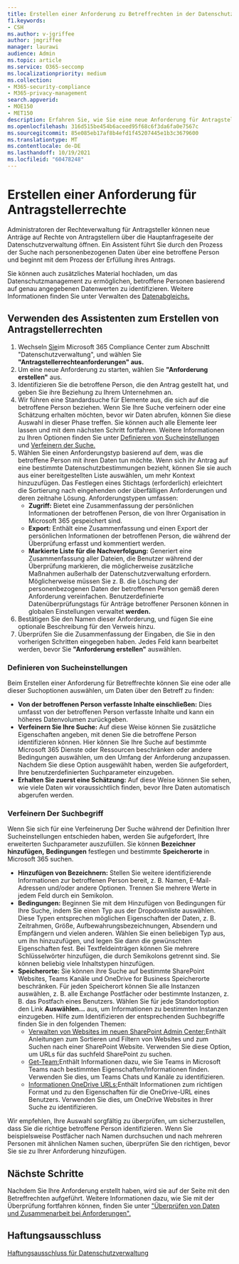 ```yaml
---
title: Erstellen einer Anforderung zu Betreffrechten in der Datenschutzverwaltung
f1.keywords:
- CSH
ms.author: v-jgriffee
author: jmgriffee
manager: laurawi
audience: Admin
ms.topic: article
ms.service: O365-seccomp
ms.localizationpriority: medium
ms.collection:
- M365-security-compliance
- M365-privacy-management
search.appverid:
- MOE150
- MET150
description: Erfahren Sie, wie Sie eine neue Anforderung für Antragstellerrechte in der Datenschutzverwaltung erstellen.
ms.openlocfilehash: 316d515be454b6aceed95f68c6f3da6fa0e7567c
ms.sourcegitcommit: 85e085eb17af8b4efd1f45207445e1b3c3679600
ms.translationtype: MT
ms.contentlocale: de-DE
ms.lasthandoff: 10/19/2021
ms.locfileid: "60478248"
---
```

# <a name="create-a-subject-rights-request"></a>Erstellen einer Anforderung für Antragstellerrechte

Administratoren der Rechteverwaltung für Antragsteller können neue Anträge auf Rechte von Antragstellern über die Hauptanfrageseite der Datenschutzverwaltung öffnen. Ein Assistent führt Sie durch den Prozess der Suche nach personenbezogenen Daten über eine betroffene Person und beginnt mit dem Prozess der Erfüllung ihres Antrags.

Sie können auch zusätzliches Material hochladen, um das Datenschutzmanagement zu ermöglichen, betroffene Personen basierend auf genau angegebenen Datenwerten zu identifizieren. Weitere Informationen finden Sie unter Verwalten des [Datenabgleichs.](privacy-management-subject-rights-requests-data-matching.md)

## <a name="use-the-subject-rights-request-creation-wizard"></a>Verwenden des Assistenten zum Erstellen von Antragstellerrechten

1. Wechseln [Sie](https://compliance.microsoft.com/)im Microsoft 365 Compliance Center zum Abschnitt "Datenschutzverwaltung", und wählen Sie **"Antragstellerrechteanforderungen" aus.**
1. Um eine neue Anforderung zu starten, wählen Sie **"Anforderung erstellen"** aus.
1. Identifizieren Sie die betroffene Person, die den Antrag gestellt hat, und geben Sie ihre Beziehung zu Ihrem Unternehmen an.
1. Wir führen eine Standardsuche für Elemente aus, die sich auf die betroffene Person beziehen. Wenn Sie Ihre Suche verfeinern oder eine Schätzung erhalten möchten, bevor wir Daten abrufen, können Sie diese Auswahl in dieser Phase treffen. Sie können auch alle Elemente leer lassen und mit dem nächsten Schritt fortfahren. Weitere Informationen zu Ihren Optionen finden Sie unter [Definieren von Sucheinstellungen](#define-search-settings) und [Verfeinern der Suche.](#refine-your-search)
1. Wählen Sie einen Anforderungstyp basierend auf dem, was die betroffene Person mit ihren Daten tun möchte. Wenn sich ihr Antrag auf eine bestimmte Datenschutzbestimmungen bezieht, können Sie sie auch aus einer bereitgestellten Liste auswählen, um mehr Kontext hinzuzufügen. Das Festlegen eines Stichtags (erforderlich) erleichtert die Sortierung nach eingehenden oder überfälligen Anforderungen und deren zeitnahe Lösung. Anforderungstypen umfassen:
   - **Zugriff:** Bietet eine Zusammenfassung der persönlichen Informationen der betroffenen Person, die von Ihrer Organisation in Microsoft 365 gespeichert sind.
   - **Export:** Enthält eine Zusammenfassung und einen Export der persönlichen Informationen der betroffenen Person, die während der Überprüfung erfasst und kommentiert werden.
   - **Markierte Liste für die Nachverfolgung:** Generiert eine Zusammenfassung aller Dateien, die Benutzer während der Überprüfung markieren, die möglicherweise zusätzliche Maßnahmen außerhalb der Datenschutzverwaltung erfordern. Möglicherweise müssen Sie z. B. die Löschung der personenbezogenen Daten der betroffenen Person gemäß deren Anforderung vereinfachen. Benutzerdefinierte Datenüberprüfungstags für Anträge betroffener Personen können in globalen Einstellungen verwaltet **werden.**
1. Bestätigen Sie den Namen dieser Anforderung, und fügen Sie eine optionale Beschreibung für den Verweis hinzu.
1. Überprüfen Sie die Zusammenfassung der Eingaben, die Sie in den vorherigen Schritten eingegeben haben. Jedes Feld kann bearbeitet werden, bevor Sie **"Anforderung erstellen"** auswählen.

### <a name="define-search-settings"></a>Definieren von Sucheinstellungen

Beim Erstellen einer Anforderung für Betreffrechte können Sie eine oder alle dieser Suchoptionen auswählen, um Daten über den Betreff zu finden:

- **Von der betroffenen Person verfasste Inhalte einschließen:** Dies umfasst von der betroffenen Person verfasste Inhalte und kann ein höheres Datenvolumen zurückgeben.
- **Verfeinern Sie Ihre Suche:** Auf diese Weise können Sie zusätzliche Eigenschaften angeben, mit denen Sie die betroffene Person identifizieren können. Hier können Sie Ihre Suche auf bestimmte Microsoft 365 Dienste oder Ressourcen beschränken oder andere Bedingungen auswählen, um den Umfang der Anforderung anzupassen. Nachdem Sie diese Option ausgewählt haben, werden Sie aufgefordert, Ihre benutzerdefinierten Suchparameter einzugeben.
- **Erhalten Sie zuerst eine Schätzung:** Auf diese Weise können Sie sehen, wie viele Daten wir voraussichtlich finden, bevor Ihre Daten automatisch abgerufen werden.

### <a name="refine-your-search"></a>Verfeinern Der Suchbegriff

Wenn Sie sich für eine Verfeinerung Der Suche während der Definition Ihrer Sucheinstellungen entschieden haben, werden Sie aufgefordert, Ihre erweiterten Suchparameter auszufüllen. Sie können **Bezeichner hinzufügen,** **Bedingungen** festlegen und bestimmte **Speicherorte** in Microsoft 365 suchen.

- **Hinzufügen von Bezeichnern:** Stellen Sie weitere identifizierende Informationen zur betroffenen Person bereit, z. B. Namen, E-Mail-Adressen und/oder andere Optionen. Trennen Sie mehrere Werte in jedem Feld durch ein Semikolon.
- **Bedingungen:** Beginnen Sie mit dem Hinzufügen von Bedingungen für Ihre Suche, indem Sie einen Typ aus der Dropdownliste auswählen. Diese Typen entsprechen möglichen Eigenschaften der Daten, z. B. Zeitrahmen, Größe, Aufbewahrungsbezeichnungen, Absendern und Empfängern und vielen anderen. Wählen Sie einen beliebigen Typ aus, um ihn hinzuzufügen, und legen Sie dann die gewünschten Eigenschaften fest. Bei Textfeldeinträgen können Sie mehrere Schlüsselwörter hinzufügen, die durch Semikolons getrennt sind. Sie können beliebig viele Inhaltstypen hinzufügen.
- **Speicherorte:** Sie können ihre Suche auf bestimmte SharePoint Websites, Teams Kanäle und OneDrive for Business Speicherorte beschränken. Für jeden Speicherort können Sie alle Instanzen auswählen, z. B. alle Exchange Postfächer oder bestimmte Instanzen, z. B. das Postfach eines Benutzers. Wählen Sie für jede Standortoption den Link **Auswählen...** aus, um Informationen zu bestimmten Instanzen einzugeben. Hilfe zum Identifizieren der entsprechenden Suchbegriffe finden Sie in den folgenden Themen:
  - [Verwalten von Websites im neuen SharePoint Admin Center:](/sharepoint/manage-sites-in-new-admin-center)Enthält Anleitungen zum Sortieren und Filtern von Websites und zum Suchen nach einer SharePoint Website. Verwenden Sie diese Option, um URLs für das suchfeld SharePoint zu suchen.
  - [Get-Team:](/powershell/module/teams/get-team)Enthält Informationen dazu, wie Sie Teams in Microsoft Teams nach bestimmten Eigenschaften/Informationen finden. Verwenden Sie dies, um Teams Chats und Kanäle zu identifizieren.
  - [Informationen OneDrive URLs:](/onedrive/list-onedrive-urls#about-onedrive-urls)Enthält Informationen zum richtigen Format und zu den Eigenschaften für die OneDrive-URL eines Benutzers. Verwenden Sie dies, um OneDrive Websites in Ihrer Suche zu identifizieren.

Wir empfehlen, Ihre Auswahl sorgfältig zu überprüfen, um sicherzustellen, dass Sie die richtige betroffene Person identifizieren. Wenn Sie beispielsweise Postfächer nach Namen durchsuchen und nach mehreren Personen mit ähnlichen Namen suchen, überprüfen Sie den richtigen, bevor Sie sie zu Ihrer Anforderung hinzufügen.

## <a name="next-steps"></a>Nächste Schritte

Nachdem Sie Ihre Anforderung erstellt haben, wird sie auf der Seite mit den Betreffrechten aufgeführt. Weitere Informationen dazu, wie Sie mit der Überprüfung fortfahren können, finden Sie unter ["Überprüfen von Daten und Zusammenarbeit bei Anforderungen".](privacy-management-subject-rights-requests-review.md)

## <a name="legal-disclaimer"></a>Haftungsausschluss

[Haftungsausschluss für Datenschutzverwaltung](privacy-management-disclaimer.md)
